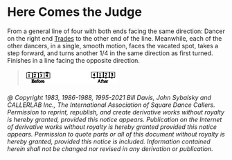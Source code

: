 
# Here Comes the Judge

From a general line of four with both ends facing the same direction: Dancer
on the right end [Trades](../b2/trade.md) to the other end of the line. Meanwhile, each of the
other dancers, in a single, smooth motion, faces the vacated spot, takes a step
forward, and turns another 1/4 in the same direction as first turned. Finishes
in a line facing the opposite direction.

> 
> ![alt](here_comes_the_judge.png)
> 

###### @ Copyright 1983, 1986-1988, 1995-2021 Bill Davis, John Sybalsky and CALLERLAB Inc., The International Association of Square Dance Callers. Permission to reprint, republish, and create derivative works without royalty is hereby granted, provided this notice appears. Publication on the Internet of derivative works without royalty is hereby granted provided this notice appears. Permission to quote parts or all of this document without royalty is hereby granted, provided this notice is included. Information contained herein shall not be changed nor revised in any derivation or publication.

